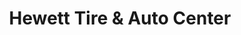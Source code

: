 ---
title: "Hewett Tire & Auto Center"
url: /panama-city/hewett-tire-und-auto-center/
shop: Autowerkstatt
---